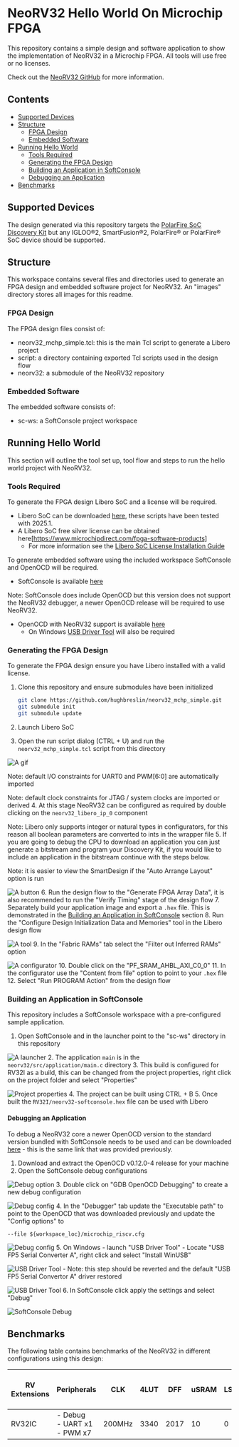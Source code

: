 # NeoRV32 Hello World On Microchip FPGA

This repository contains a simple design and software application to show the implementation of NeoRV32 in a Microchip FPGA. All tools will use free or no licenses.

Check out the [NeoRV32 GitHub](https://github.com/stnolting/neorv32) for more information.

## Contents

- [Supported Devices](#supported-devices)
- [Structure](#structure)
  - [FPGA Design](#fpga-design)
  - [Embedded Software](#embedded-software)
- [Running Hello World](#running-hello-world)
  - [Tools Required](#tools-required)
  - [Generating the FPGA Design](#generating-the-fpga-design)
  - [Building an Application in SoftConsole](#building-an-application-in-softconsole)
  - [Debugging an Application](#debugging-an-application)
- [Benchmarks](#benchmarks)

## Supported Devices

The design generated via this repository targets the [PolarFire SoC Discovery Kit](https://www.microchip.com/en-us/development-tool/mpfs-disco-kit) but any IGLOO&reg;2, SmartFusion&reg;2, PolarFire&reg; or PolarFire&reg; SoC device should be supported.

## Structure

This workspace contains several files and directories used to generate an FPGA design and embedded software project for NeoRV32. An "images" directory stores all images for this readme.

### FPGA Design

The FPGA design files consist of:

- neorv32_mchp_simple.tcl: this is the main Tcl script to generate a Libero project
- script: a directory containing exported Tcl scripts used in the design flow
- neorv32: a submodule of the NeoRV32 repository

### Embedded Software

The embedded software consists of:

- sc-ws: a SoftConsole project workspace

## Running Hello World

This section will outline the tool set up, tool flow and steps to run the hello world project with NeoRV32.

### Tools Required

To generate the FPGA design Libero SoC and a license will be required.

- Libero SoC can be downloaded [here](https://www.microchip.com/en-us/products/fpgas-and-plds/fpga-and-soc-design-tools/fpga/libero-software-later-versions), these scripts have been tested with 2025.1.
- A Libero SoC free silver license can be obtained here[https://www.microchipdirect.com/fpga-software-products]
  - For more information see the [Libero SoC License Installation Guide](https://ww1.microchip.com/downloads/aemDocuments/documents/FPGA/swdocs/libero/Libero_Installation_Licensing_Setup_User_Guide_2025_1.pdf)

To generate embedded software using the included workspace SoftConsole and OpenOCD will be required.

- SoftConsole is available [here](https://www.microchip.com/en-us/products/fpgas-and-plds/fpga-and-soc-design-tools/soc-fpga/softconsole)

Note: SoftConsole does include OpenOCD but this version does not support the NeoRV32 debugger, a newer OpenOCD release will be required to use NeoRV32.

- OpenOCD with NeoRV32 support is available [here](https://github.com/microchip-fpga/openocd/releases/tag/v0.12.0-mchp.0.0.1)
  - On Windows [USB Driver Tool](https://visualgdb.com/UsbDriverTool/) will also be required

### Generating the FPGA Design

To generate the FPGA design ensure you have Libero installed with a valid license.

1. Clone this repository and ensure submodules have been initialized

    ```bash
    git clone https://github.com/hughbreslin/neorv32_mchp_simple.git
    git submodule init
    git submodule update
    ```

2. Launch Libero SoC
3. Open the run script dialog (CTRL + U) and run the `neorv32_mchp_simple.tcl` script from this directory

![A gif](./images/gen_proj.gif)

Note: default I/O constraints for UART0 and PWM[6:0] are automatically imported

Note: default clock constraints for JTAG / system clocks are imported or derived
4. At this stage NeoRV32 can be configured as required by double clicking on the `neorv32_libero_ip_0` component

Note: Libero only supports integer or natural types in configurators, for this reason all boolean parameters are converted to ints in the wrapper file
5. If you are going to debug the CPU to download an application you can just generate a bitstream and program your Discovery Kit, if you would like to include an application in the bitstream continue with the steps below.

Note: it is easier to view the SmartDesign if the "Auto Arrange Layout" option is run

![A button](./images/auto_arrange_layout.png)
6. Run the design flow to the "Generate FPGA Array Data", it is also recommended to run the "Verify Timing" stage of the design flow
7. Separately build your application image and export a `.hex` file. This is demonstrated in the [Building an Application in SoftConsole](#building-an-application-in-softconsole) section
8. Run the "Configure Design Initialization Data and Memories" tool in the Libero design flow

![A tool](./images/cdidm.png)
9. In the "Fabric RAMs" tab select the "Filter out Inferred RAMs" option

![A configurator](./images/ram_init_1.png)
10. Double click on the "PF_SRAM_AHBL_AXI_C0_0"
11. In the configurator use the "Content from file" option to point to your `.hex` file
12. Select "Run PROGRAM Action" from the design flow

### Building an Application in SoftConsole

This repository includes a SoftConsole workspace with a pre-configured sample application.

1. Open SoftConsole and in the launcher point to the "sc-ws" directory in this repository

![A launcher](./images/sc_launch.png)
2. The application `main` is in the `neorv32/src/application/main.c` directory
3. This build is configured for RV32I as a build, this can be changed from the project properties, right click on the project folder and select "Properties"

![Project properties](./images/sc-properties.png)
4. The project can be built using CTRL + B
5. Once built the `RV32I/neorv32-softconsole.hex` file can be used with Libero

#### Debugging an Application

To debug a NeoRV32 core a newer OpenOCD version to the standard version bundled with SoftConsole needs to be used and can be downloaded [here](https://github.com/microchip-fpga/openocd/releases/tag/v0.12.0-mchp.0.0.1) - this is the same link that was provided previously.

1. Download and extract the OpenOCD v0.12.0-4 release for your machine
2. Open the SoftConsole debug configurations

![Debug option](./images/sc-debug.png)
3. Double click on "GDB OpenOCD Debugging" to create a new debug configuration

![Debug config](./images/sc-debug-config-1.png)
4. In the "Debugger" tab update the "Executable path" to point to the OpenOCD that was downloaded previously and update the "Config options" to

    --file ${workspace_loc}/microchip_riscv.cfg

![Debug config](./images/sc-debug-config-2.png)
5. On Windows
    - launch "USB Driver Tool"
    - Locate "USB FP5 Serial Converter A", right click and select "Install WinUSB"

![USB Driver Tool](./images/usbdt.png)
    - Note: this step should be reverted and the default "USB FP5 Serial Convertor A" driver restored

![USB Driver Tool](./images/usbdt-restore.png)
6. In SoftConsole click apply the settings and select "Debug"

![SoftConsole Debug](./images/sc-debug.gif)

## Benchmarks

The following table contains benchmarks of the NeoRV32 in different configurations using this design:

| RV Extensions | Peripherals                | CLK    | 4LUT | DFF  | uSRAM | LSRAM | MACC | Logic Elements<br>(4LUT + DFF) | Coremark |
|---------------|----------------------------|--------|------|------|-------|-------|------|-----------------------------|----------|
| RV32IC        | - Debug<br>- UART x1<br>- PWM x7 | 200MHz | 3340 | 2017 | 10    | 0     | 0    | 5357                        | TBD      |
